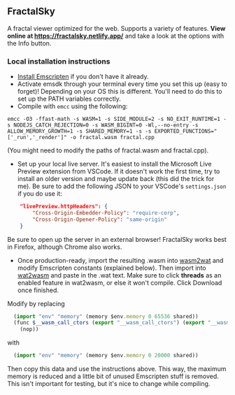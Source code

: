 ## FractalSky
A fractal viewer optimized for the web. Supports a variety of features. **View online at https://fractalsky.netlify.app/** and take a look at the options with the Info button.

### Local installation instructions
- [Install Emscripten](https://emscripten.org/docs/getting_started/downloads.html) if you don't have it already.
- Activate emsdk through your terminal every time you set this up (easy to forget)! Depending on your OS this is different. You'll need to do this to set up the PATH variables correctly.
- Compile with `emcc` using the following:
```shell
emcc -O3 -ffast-math -s WASM=1 -s SIDE_MODULE=2 -s NO_EXIT_RUNTIME=1 -s NODEJS_CATCH_REJECTION=0 -s WASM_BIGINT=0 -Wl,--no-entry -s ALLOW_MEMORY_GROWTH=1 -s SHARED_MEMORY=1 -s -s EXPORTED_FUNCTIONS="['_run','_render']" -o fractal.wasm fractal.cpp
```
(You might need to modify the paths of fractal.wasm and fractal.cpp).
- Set up your local live server. It's easiest to install the Microsoft Live Preview extension from VSCode. If it doesn't work the first time, try to install an older version and maybe update back (this did the trick for me). Be sure to add the following JSON to your VSCode's `settings.json` if you do use it:
```json
    "livePreview.httpHeaders": {
        "Cross-Origin-Embedder-Policy": "require-corp",
        "Cross-Origin-Opener-Policy": "same-origin"
    }
```
Be sure to open up the server in an external browser! FractalSky works best in Firefox, although Chrome also works.
- Once production-ready, import the resulting .wasm into [wasm2wat](https://webassembly.github.io/wabt/demo/wasm2wat/) and modify Emscripten constants (explained below). Then import into [wat2wasm](https://webassembly.github.io/wabt/demo/wat2wasm/) and paste in the .wat text. Make sure to click **threads** as an enabled feature in wat2wasm, or else it won't compile. Click Download once finished.

Modify by replacing
```js
  (import "env" "memory" (memory $env.memory 0 65536 shared))
  (func $__wasm_call_ctors (export "__wasm_call_ctors") (export "__wasm_apply_data_relocs") (type $t0)
    (nop))
```
with
```js
  (import "env" "memory" (memory $env.memory 0 20000 shared))
```
Then copy this data and use the instructions above.
This way, the maximum memory is reduced and a little bit of unused Emscripten stuff is removed. This isn't important for testing, but it's nice to change while compiling.